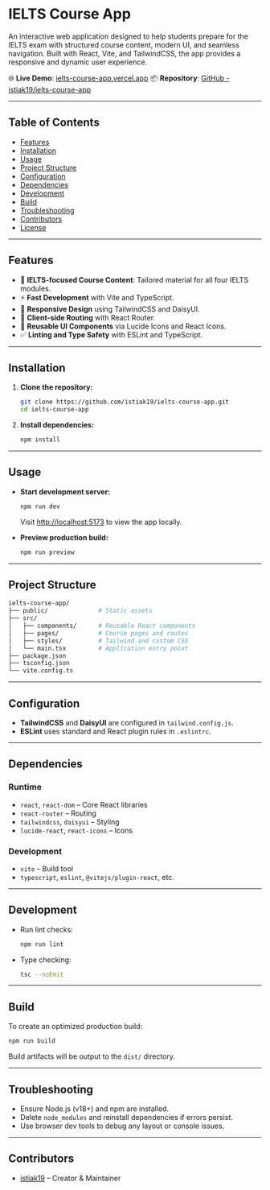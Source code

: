 # IELTS Course App

An interactive web application designed to help students prepare for the IELTS exam with structured course content, modern UI, and seamless navigation. Built with React, Vite, and TailwindCSS, the app provides a responsive and dynamic user experience.

🌐 **Live Demo**: [ielts-course-app.vercel.app](https://ielts-course-app.vercel.app/)
📦 **Repository**: [GitHub - istiak19/ielts-course-app](https://github.com/istiak19/ielts-course-app)

---

## Table of Contents

* [Features](#features)
* [Installation](#installation)
* [Usage](#usage)
* [Project Structure](#project-structure)
* [Configuration](#configuration)
* [Dependencies](#dependencies)
* [Development](#development)
* [Build](#build)
* [Troubleshooting](#troubleshooting)
* [Contributors](#contributors)
* [License](#license)

---

## Features

* 🎯 **IELTS-focused Course Content**: Tailored material for all four IELTS modules.
* ⚡ **Fast Development** with Vite and TypeScript.
* 🎨 **Responsive Design** using TailwindCSS and DaisyUI.
* 🔄 **Client-side Routing** with React Router.
* 🧩 **Reusable UI Components** via Lucide Icons and React Icons.
* ✅ **Linting and Type Safety** with ESLint and TypeScript.

---

## Installation

1. **Clone the repository:**

   ```bash
   git clone https://github.com/istiak19/ielts-course-app.git
   cd ielts-course-app
   ```

2. **Install dependencies:**

   ```bash
   npm install
   ```

---

## Usage

* **Start development server:**

  ```bash
  npm run dev
  ```

  Visit [http://localhost:5173](http://localhost:5173) to view the app locally.

* **Preview production build:**

  ```bash
  npm run preview
  ```

---

## Project Structure

```bash
ielts-course-app/
├── public/              # Static assets
├── src/
│   ├── components/      # Reusable React components
│   ├── pages/           # Course pages and routes
│   ├── styles/          # Tailwind and custom CSS
│   └── main.tsx         # Application entry point
├── package.json
├── tsconfig.json
└── vite.config.ts
```

---

## Configuration

* **TailwindCSS** and **DaisyUI** are configured in `tailwind.config.js`.
* **ESLint** uses standard and React plugin rules in `.eslintrc`.

---

## Dependencies

### Runtime

* `react`, `react-dom` – Core React libraries
* `react-router` – Routing
* `tailwindcss`, `daisyui` – Styling
* `lucide-react`, `react-icons` – Icons

### Development

* `vite` – Build tool
* `typescript`, `eslint`, `@vitejs/plugin-react`, etc.

---

## Development

* Run lint checks:

  ```bash
  npm run lint
  ```

* Type checking:

  ```bash
  tsc --noEmit
  ```

---

## Build

To create an optimized production build:

```bash
npm run build
```

Build artifacts will be output to the `dist/` directory.

---

## Troubleshooting

* Ensure Node.js (v18+) and npm are installed.
* Delete `node_modules` and reinstall dependencies if errors persist.
* Use browser dev tools to debug any layout or console issues.

---

## Contributors

* [istiak19](https://github.com/istiak19) – Creator & Maintainer